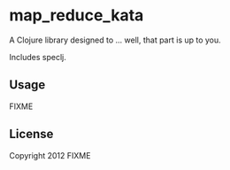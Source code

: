 # map_reduce_kata

A Clojure library designed to ... well, that part is up to you.

Includes speclj.

## Usage

FIXME

## License

Copyright 2012 FIXME


